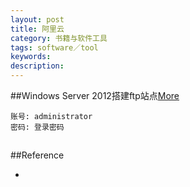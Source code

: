 ```yaml
---
layout: post
title: 阿里云
category: 书籍与软件工具
tags: software／tool
keywords: 
description: 
---
```


##Windows Server 2012搭建ftp站点[More](http://blog.csdn.net/geeklei/article/details/36016457)

```
账号: administrator
密码: 登录密码
```

##

##Reference

* 